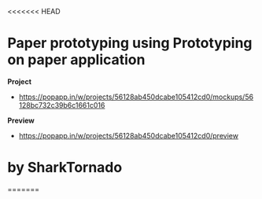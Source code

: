 <<<<<<< HEAD

Paper prototyping using Prototyping on paper application
============


**Project**

  * https://popapp.in/w/projects/56128ab450dcabe105412cd0/mockups/56128bc732c39b6c1661c016

**Preview**

  * https://popapp.in/w/projects/56128ab450dcabe105412cd0/preview


# by SharkTornado
=======

